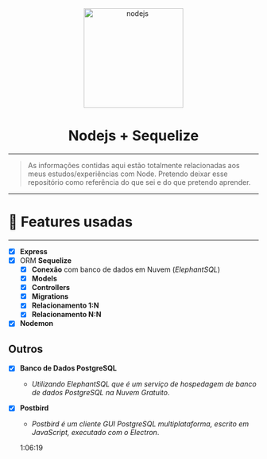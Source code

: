 <div align="center">
    <img alt="nodejs" src="https://i.imgur.com/SVXxnX6.png" height="200px" />
    <h1 align="center">
         Nodejs + Sequelize
    </h1>
</div>


---

> As informações contidas aqui estão totalmente relacionadas aos meus estudos/experiências com Node. Pretendo deixar esse repositório como referência do que sei e do que pretendo aprender.

---


# :dart: Features usadas
---
- [x] **Express**
- [x] ORM **Sequelize**
    - [x] **Conexão** com banco de dados em Nuvem (*ElephantSQL*)
    - [x] **Models**
    - [x] **Controllers**
    - [x] **Migrations**
    - [x] **Relacionamento 1:N**
    - [x] **Relacionamento N:N**
- [x] **Nodemon**

## Outros
- [x] **Banco de Dados PostgreSQL**
    - *Utilizando ElephantSQL que é um serviço de hospedagem de banco de dados PostgreSQL na Nuvem Gratuito*.  

- [x] **Postbird**
   - *Postbird é um cliente GUI PostgreSQL multiplataforma, escrito em JavaScript, executado com o Electron*.

   1:06:19
